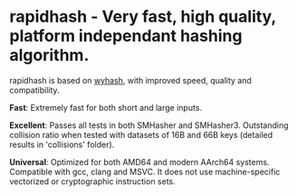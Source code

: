 rapidhash - Very fast, high quality, platform independant hashing algorithm.
====

rapidhash is based on [wyhash](https://github.com/wangyi-fudan/wyhash), with improved speed, quality and compatibility.

**Fast**:
Extremely fast for both short and large inputs.

**Excellent**:
Passes all tests in both SMHasher and SMHasher3.
Outstanding collision ratio when tested with datasets of 16B and 66B keys (detailed results in 'collisions' folder).

**Universal**:
Optimized for both AMD64 and modern AArch64 systems.
Compatible with gcc, clang and MSVC.
It does not use machine-specific vectorized or cryptographic instruction sets.
